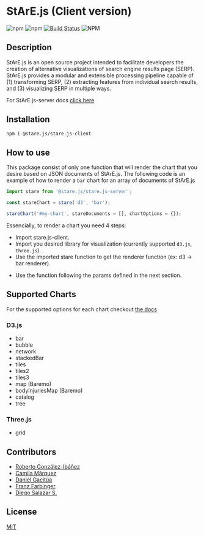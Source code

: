 # StArE.js (Client version)

![npm](https://img.shields.io/npm/v/@stare.js/stare.js-client)
![npm](https://img.shields.io/npm/dm/@stare.js/stare.js-client)
[![Build Status](https://travis-ci.com/StArE-js/stare.js-client.svg?branch=master)](https://travis-ci.com/StArE-js/stare.js-client)
![NPM](https://img.shields.io/npm/l/@stare.js/stare.js-client)

## Description
StArE.js is an open source project intended to facilitate developers the creation of alternative visualizations of search engine results page (SERP). StArE.js provides a modular and extensible processing pipeline capable of (1) transforming SERP, (2) extracting features from individual search results, and (3) visualizing SERP in multiple ways.

For StArE.js-server docs [click here](https://github.com/StArE.js/stare.js-server/master/docs/README.md)


## Installation

```bash
npm i @stare.js/stare.js-client
```
## How to use

This package consist of only one function that will render the chart that you desire based on JSON documents of StArE.js.
The following code is an example of how to render a <code>bar</code> chart for an array of documents of StArE.js

```js
import stare from '@stare.js/stare.js-server';

const stareChart = stare('d3', 'bar');

stareChart('#my-chart', stareDocuments = [], chartOptions = {});
```

Essencially, to render a chart you need 4 steps:

* Import stare.js-client.
* Import you desired library for visualization (currently supported <code>d3.js</code>, <code>three.js</code>).
* Use the imported stare function to get the renderer function (ex: d3 -> bar renderer).
+ Use the function following the params defined in the next section.

## Supported Charts

For the supported options for each chart checkout [the docs](/docs/README.md)

### D3.js

- bar
- bubble
- network
- stackedBar
- tiles
- tiles2
- tiles3
- map (Baremo)
- bodyInjuriesMap (Baremo)
- catalog
- tree

### Three.js

- grid


## Contributors

- [Roberto González-Ibáñez](https://github.com/rgonzal/)
- [Camila Márquez](https://github.com/bellyster/)
- [Daniel Gacitúa](https://github.com/dgacitua/)
- [Franz Farbinger](https://github.com/DarkAnimat/)
- [Diego Salazar S.](https://github.com/d-salazar-se/)

## License
[MIT](LICENSE)
